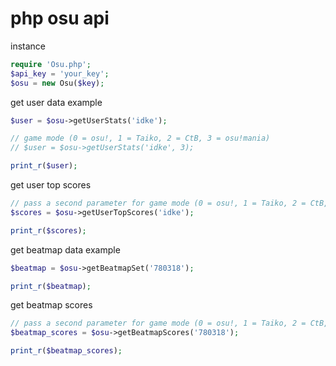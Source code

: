 # php osu api
instance
```php
require 'Osu.php';
$api_key = 'your_key';
$osu = new Osu($key);
```

get user data example
```php
$user = $osu->getUserStats('idke');

// game mode (0 = osu!, 1 = Taiko, 2 = CtB, 3 = osu!mania)
// $user = $osu->getUserStats('idke', 3);

print_r($user);
```

get user top scores
```php
// pass a second parameter for game mode (0 = osu!, 1 = Taiko, 2 = CtB, 3 = osu!mania)
$scores = $osu->getUserTopScores('idke');

print_r($scores);
```

get beatmap data example
```php
$beatmap = $osu->getBeatmapSet('780318');

print_r($beatmap);
```

get beatmap scores
```php
// pass a second parameter for game mode (0 = osu!, 1 = Taiko, 2 = CtB, 3 = osu!mania)
$beatmap_scores = $osu->getBeatmapScores('780318');

print_r($beatmap_scores);
```
